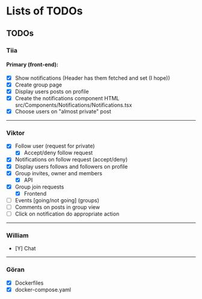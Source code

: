 # Lists of TODOs

## TODOs

### Tiia

#### Primary (front-end):

- [X] Show notifications (Header has them fetched and set (I hope))
- [X] Create group page
- [X] Display users posts on profile
- [X] Create the notifications component HTML src/Components/Notifications/Notifications.tsx
- [X] Choose users on "almost private" post

---

### Viktor

- [X] Follow user (request for private)
  - [X] Accept/deny follow request
- [X] Notifications on follow request (accept/deny)
- [X] Display users follows and followers on profile
- [X] Group invites, owner and members
  - [X] API
- [X] Group join requests
  - [X] Frontend
- [ ] Events [going/not going] (groups)
- [ ] Comments on posts in group view 
- [ ] Click on notification do appropriate action

---

### William

- [Y] Chat

---

### Göran

- [X] Dockerfiles
- [X] docker-compose.yaml

